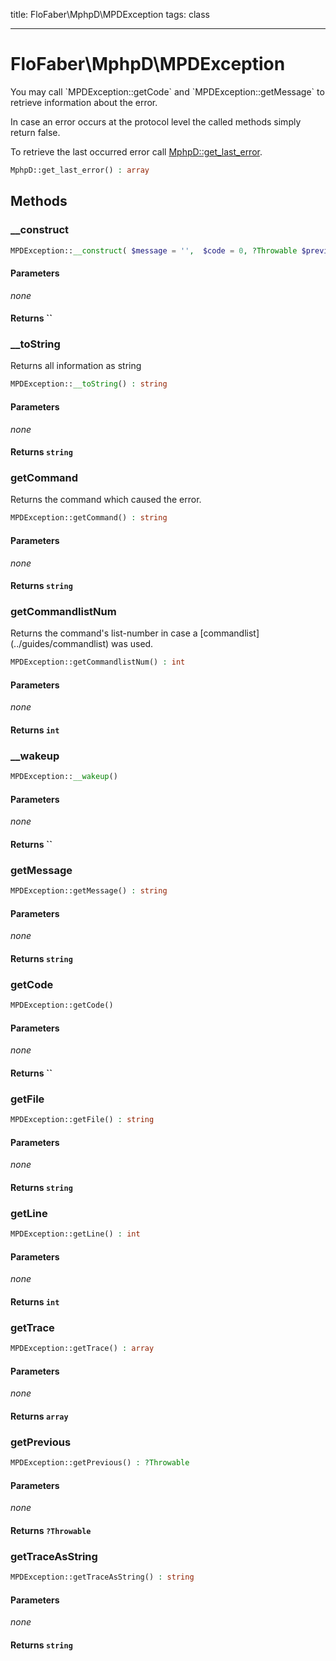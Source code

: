 title: FloFaber\MphpD\MPDException
tags: class

---

<h1 class="method-name">FloFaber\MphpD\MPDException</h1>
<p>You may call `MPDException::getCode` and `MPDException::getMessage` to retrieve information about the error.

In case an error occurs at the protocol level the called methods simply return false.

To retrieve the last occurred error call [MphpD::get_last_error](../methods/MphpD-get_last_error).</p>

```php
MphpD::get_last_error() : array
```

## Methods

<div class="method">
<h3 class="method-name">__construct</h3>
<p></p>

```php
MPDException::__construct( $message = '',  $code = 0, ?Throwable $previous = , string $command = '', int $commandlist_num = 0)
```

#### Parameters

*none*


#### Returns ``



</div><div class="method">
<h3 class="method-name">__toString</h3>
<p>Returns all information as string<br></p>

```php
MPDException::__toString() : string
```

#### Parameters

*none*


#### Returns `string`




</div><div class="method">
<h3 class="method-name">getCommand</h3>
<p>Returns the command which caused the error.<br></p>

```php
MPDException::getCommand() : string
```

#### Parameters

*none*


#### Returns `string`




</div><div class="method">
<h3 class="method-name">getCommandlistNum</h3>
<p>Returns the command's list-number in case a [commandlist](../guides/commandlist) was used.<br></p>

```php
MPDException::getCommandlistNum() : int
```

#### Parameters

*none*


#### Returns `int`




</div><div class="method">
<h3 class="method-name">__wakeup</h3>
<p></p>

```php
MPDException::__wakeup()
```

#### Parameters

*none*


#### Returns ``



</div><div class="method">
<h3 class="method-name">getMessage</h3>
<p></p>

```php
MPDException::getMessage() : string
```

#### Parameters

*none*


#### Returns `string`



</div><div class="method">
<h3 class="method-name">getCode</h3>
<p></p>

```php
MPDException::getCode()
```

#### Parameters

*none*


#### Returns ``



</div><div class="method">
<h3 class="method-name">getFile</h3>
<p></p>

```php
MPDException::getFile() : string
```

#### Parameters

*none*


#### Returns `string`



</div><div class="method">
<h3 class="method-name">getLine</h3>
<p></p>

```php
MPDException::getLine() : int
```

#### Parameters

*none*


#### Returns `int`



</div><div class="method">
<h3 class="method-name">getTrace</h3>
<p></p>

```php
MPDException::getTrace() : array
```

#### Parameters

*none*


#### Returns `array`



</div><div class="method">
<h3 class="method-name">getPrevious</h3>
<p></p>

```php
MPDException::getPrevious() : ?Throwable
```

#### Parameters

*none*


#### Returns `?Throwable`



</div><div class="method">
<h3 class="method-name">getTraceAsString</h3>
<p></p>

```php
MPDException::getTraceAsString() : string
```

#### Parameters

*none*


#### Returns `string`



</div>